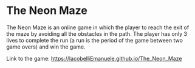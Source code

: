 # The Neon Maze

The Neon Maze is an online game in which the player to reach the exit of the maze by avoiding all the obstacles in the path. 
The player has only 3 lives to complete the run (a run is the period of the game between two game overs) and win the game.

Link to the game: https://IacobelliEmanuele.github.io/The_Neon_Maze
